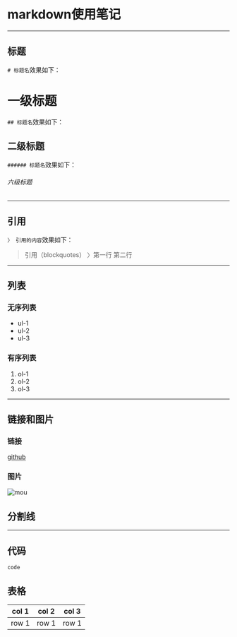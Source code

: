 # markdown使用笔记
***
## 标题
`# 标题名`效果如下：
# 一级标题
`## 标题名`效果如下：
## 二级标题
`###### 标题名`效果如下：
###### 六级标题
***
## 引用
`〉 引用的内容`效果如下：
> 引用（blockquotes）
〉第一行
第二行
***
## 列表
### 无序列表
- ul-1
- ul-2
- ul-3
### 有序列表
1. ol-1
2. ol-2
3. ol-3
***
## 链接和图片
### 链接
[github](http://github.com)
### 图片
![mou](http://mouapp.com/Mou_128.png)
## 分割线
***
## 代码
`code`
## 表格
|col 1|col 2| col 3|
|-----|-----|------|
|row 1|row 1| row 1|
